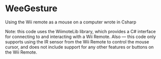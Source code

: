 # WeeGesture
Using the Wii remote as a mouse on a computer wrote in Csharp

Note: this code uses the WiimoteLib library, 
which provides a C# interface for connecting 
to and interacting with a Wii Remote. 
Also — this code only supports using 
the IR sensor from the Wii Remote to control
the mouse cursor, and does not include support for
any other features or buttons on the Wii Remote.
